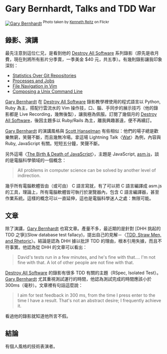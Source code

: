 # Gary Bernhardt, Talks and TDD War

<a href="https://www.flickr.com/photos/kennethreitz/8031978409" title="Gary Bernhardt by Kenneth Reitz, on Flickr"><img src="https://farm9.staticflickr.com/8178/8031978409_82998db0fd_o.jpg" alt="Gary Bernhardt"></a>   <sup>Photo taken by [Kenneth Reitz](https://www.flickr.com/photos/kennethreitz/) on Flickr</sup>

## 錄影、演講

最先注意到這位仁兄，是看到他的 [Destroy All Software] 系列錄影（原先是收月費，現在則將所有影片分季賣，一季美金 $40 元，共五季）。有幾則錄影讓我印象深刻：

- [Statistics Over Git Repositories]
- [Processes and Jobs]
- [File Navigation in Vim]
- [Composing a Unix Command Line]

[Gary Bernhardt] 在 [Destroy All Software] 錄影教學裡使用的程式語言以 Python, Ruby 為主，搭配行雲流水的 Vim 操作技，口、腦、手同步的展示技巧（他的錄影都是 Live Recording，幾無後製），讓我極為佩服。訂閱了幾個月的 [Destroy All Software]，後因主題多以 Ruby/Rails 為主，離我興趣甚遠，便不再續訂。

[Gary Bernhardt] 的演講風格與 [Scott Hanselman] 有些相似：他們的場子總是歡樂無窮，笑聲不斷，而且幾無冷場。拿這場 Lightning Talk〈[Wat](https://www.destroyallsoftware.com/talks/wat)〉為例，內容與 Ruby, JavaScript 有關。短短五分鐘，笑聲不斷。

另外這場〈[The Birth & Death of JavaScript]〉，主題是 JavaScript, [asm.js]，談的是電腦科學領域的一個概念：

> All problems in computer science can be solved by another level of indirection.

幾乎所有電腦軟體皆由（或可由） C 語言寫就，有了可以把 C 語言編譯成 asm.js 的工具，理論上，所有電腦軟體皆可執行於瀏覽器內，包含 C 語言編譯器，甚至作業系統。這樣的概念可以一直延伸，這也是電腦科學迷人之處：無限可能。

## 文章

除了演講，[Gary Bernhardt] 也寫文章。產量不多，最近期的是針對 [DHH 挑起的 TDD 之爭](Slow database test fallacy)，提出自己的見解－〈[TDD, Straw Men, and Rhetoric]〉。結論是認為 DHH 據以批評 TDD 的理由，根本引用失據，而且不符事實。他認為從 DHH 的文章可以看出：

> David's tests run in a few minutes, and he's fine with that....   I'm not fine with that. A lot of other people are not fine with that.

[Destroy All Software] 的錄影有很多 TDD 有關的主題（RSpec, Isolated Test）。[Gary Bernhardt] 尤其重視測試運行的時間，他認為測試完成的時間應該小於 300ms（毫秒）。文章裡有句話這麼說：

> I aim for test feedback in 300 ms, from the time I press enter to the time I have a result. That's not an abstract desire; I frequently achieve it.

看過他的錄影就知道他所言不假。

## 結論

有個人風格的技術表演者。

[Gary Bernhardt]:https://twitter.com/garybernhardt
[Talks]:https://www.destroyallsoftware.com/talks
[Destroy All Software]:https://www.destroyallsoftware.com/screencasts
[Statistics Over Git Repositories]:https://www.destroyallsoftware.com/screencasts/catalog/statistics-over-git-repositories
[Processes and Jobs]:https://www.destroyallsoftware.com/screencasts/catalog/processes-and-jobs
[File Navigation in Vim]:https://www.destroyallsoftware.com/screencasts/catalog/file-navigation-in-vim
[Composing a Unix Command Line]:https://www.destroyallsoftware.com/screencasts/catalog/composing-a-unix-command-line
[Scott Hanselman]:http://www.hanselman.com/speaking/
[The Birth & Death of JavaScript]:https://www.destroyallsoftware.com/talks/the-birth-and-death-of-javascript
[asm.js]:http://asmjs.org/
[TDD, Straw Men, and Rhetoric]:https://www.destroyallsoftware.com/blog/2014/tdd-straw-men-and-rhetoric